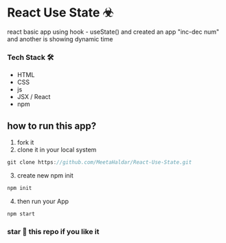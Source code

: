 # React Use State ☣
react basic app using hook - useState()
and created an app "inc-dec num" 
and another is showing dynamic time

 <h3>Tech Stack 🛠</h3>
 
 - HTML
 - CSS
 - js 
 - JSX / React
 - npm 

## how to run this app?
1. fork it 
2. clone it in your local system
```javascript
git clone https://github.com/MeetaHaldar/React-Use-State.git
```
3. create new npm init

```javascript
npm init
```

4. then run your App 

```javascript
npm start
```

### star 🌟 this repo if you like it 
